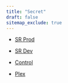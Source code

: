 ```yaml
---
title: "Secret"
draft: false
sitemap_exclude: true
---
```


- [SR Prod](https://dz4u3167mid4w.cloudfront.net/test/)
- [SR Dev](http://orbital.japura.net:3000/test/)

- [Control](https://orbital.japura.net:8443)
- [Plex](http://plex.japura.net:32400/web/index.html)
